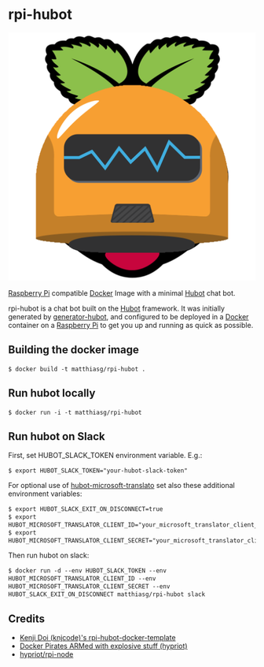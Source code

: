 # rpi-hubot

![rpi-hubot service icon](rpi-hubot_service_512.png)

[Raspberry Pi][raspberrypi] compatible [Docker][Docker] Image with a minimal [Hubot][hubot] chat bot. 

rpi-hubot is a chat bot built on the [Hubot][hubot] framework. It was initially generated by [generator-hubot][generator-hubot], and configured to be deployed in a [Docker][docker] container on a [Raspberry Pi][raspberrypi] to get you up and running as quick as possible.

## Building the docker image

    $ docker build -t matthiasg/rpi-hubot .

## Run hubot locally

    $ docker run -i -t matthiasg/rpi-hubot

## Run hubot on Slack

First, set HUBOT_SLACK_TOKEN environment variable. E.g.:

    $ export HUBOT_SLACK_TOKEN="your-hubot-slack-token"
    
For optional use of [hubot-microsoft-translato](https://www.npmjs.com/package/hubot-microsoft-translator) set also these additional environment variables:

    $ export HUBOT_SLACK_EXIT_ON_DISCONNECT=true
    $ export HUBOT_MICROSOFT_TRANSLATOR_CLIENT_ID="your_microsoft_translator_client_id"
    $ export HUBOT_MICROSOFT_TRANSLATOR_CLIENT_SECRET="your_microsoft_translator_client_secret"

Then run hubot on slack:

    $ docker run -d --env HUBOT_SLACK_TOKEN --env HUBOT_MICROSOFT_TRANSLATOR_CLIENT_ID --env HUBOT_MICROSOFT_TRANSLATOR_CLIENT_SECRET --env HUBOT_SLACK_EXIT_ON_DISCONNECT matthiasg/rpi-hubot slack

## Credits

- [Kenji Doi (knjcode)'s rpi-hubot-docker-template](https://github.com/knjcode/rpi-hubot-docker-template)
- [Docker Pirates ARMed with explosive stuff (hypriot)](http://blog.hypriot.com/)
- [hypriot/rpi-node](https://hub.docker.com/r/hypriot/rpi-node/)

[hubot]: http://hubot.github.com
[generator-hubot]: https://github.com/github/generator-hubot
[docker]: https://www.docker.com/
[raspberrypi]: https://www.raspberrypi.org/